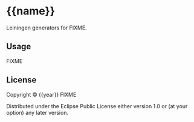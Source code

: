 # {{name}}

Leiningen generators for FIXME.

## Usage

FIXME

## License

Copyright © {{year}} FIXME

Distributed under the Eclipse Public License either version 1.0 or (at
your option) any later version.
